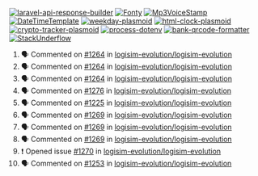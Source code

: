 [![laravel-api-response-builder](https://github-readme-stats.vercel.app/api/pin/?username=MarcinOrlowski&repo=laravel-api-response-builder&theme=default&hide_border=true&title_color=87c9c3&text_color=62696d&icon_color=636a6d&bg_color=30393e)](https://github.com/MarcinOrlowski/laravel-api-response-builder)
[![Fonty](https://github-readme-stats.vercel.app/api/pin/?username=MarcinOrlowski&repo=Fonty&theme=default&hide_border=true&title_color=87c9c3&text_color=62696d&icon_color=636a6d&bg_color=30393e)](https://github.com/MarcinOrlowski/Fonty)
[![Mp3VoiceStamp](https://github-readme-stats.vercel.app/api/pin/?username=MarcinOrlowski&repo=Mp3VoiceStamp&theme=default&hide_border=true&title_color=87c9c3&text_color=62696d&icon_color=636a6d&bg_color=30393e)](https://github.com/MarcinOrlowski/Mp3VoiceStamp)
[![DateTimeTemplate](https://github-readme-stats.vercel.app/api/pin/?username=MarcinOrlowski&repo=DateTimeTemplate&theme=default&hide_border=true&title_color=87c9c3&text_color=62696d&icon_color=636a6d&bg_color=30393e)](https://github.com/MarcinOrlowski/DateTimeTemplate)
[![weekday-plasmoid](https://github-readme-stats.vercel.app/api/pin/?username=MarcinOrlowski&repo=weekday-plasmoid&theme=default&hide_border=true&title_color=87c9c3&text_color=62696d&icon_color=636a6d&bg_color=30393e)](https://github.com/MarcinOrlowski/weekday-plasmoid)
[![html-clock-plasmoid](https://github-readme-stats.vercel.app/api/pin/?username=MarcinOrlowski&repo=html-clock-plasmoid&theme=default&hide_border=true&title_color=87c9c3&text_color=62696d&icon_color=636a6d&bg_color=30393e)](https://github.com/MarcinOrlowski/html-clock-plasmoid)
[![crypto-tracker-plasmoid](https://github-readme-stats.vercel.app/api/pin/?username=MarcinOrlowski&repo=crypto-tracker-plasmoid&theme=default&hide_border=true&title_color=87c9c3&text_color=62696d&icon_color=636a6d&bg_color=30393e)](https://github.com/MarcinOrlowski/crypto-tracker-plasmoid)
[![process-dotenv](https://github-readme-stats.vercel.app/api/pin/?username=MarcinOrlowski&repo=process-dotenv&theme=default&hide_border=true&title_color=87c9c3&text_color=62696d&icon_color=636a6d&bg_color=30393e)](https://github.com/MarcinOrlowski/process-dotenv)
[![bank-qrcode-formatter](https://github-readme-stats.vercel.app/api/pin/?username=MarcinOrlowski&repo=bank-qrcode-formatter&theme=default&hide_border=true&title_color=87c9c3&text_color=62696d&icon_color=636a6d&bg_color=30393e)](https://github.com/MarcinOrlowski/bank-qrcode-formatter)
[![StackUnderflow](https://github-readme-stats.vercel.app/api/pin/?username=MarcinOrlowski&repo=StackUnderflow&theme=default&hide_border=true&title_color=87c9c3&text_color=62696d&icon_color=636a6d&bg_color=30393e)](https://github.com/MarcinOrlowski/StackUnderflow)

<!--START_SECTION:activity-->
1. 🗣 Commented on [#1264](https://github.com/logisim-evolution/logisim-evolution/issues/1264) in [logisim-evolution/logisim-evolution](https://github.com/logisim-evolution/logisim-evolution)
2. 🗣 Commented on [#1264](https://github.com/logisim-evolution/logisim-evolution/issues/1264) in [logisim-evolution/logisim-evolution](https://github.com/logisim-evolution/logisim-evolution)
3. 🗣 Commented on [#1264](https://github.com/logisim-evolution/logisim-evolution/issues/1264) in [logisim-evolution/logisim-evolution](https://github.com/logisim-evolution/logisim-evolution)
4. 🗣 Commented on [#1276](https://github.com/logisim-evolution/logisim-evolution/issues/1276) in [logisim-evolution/logisim-evolution](https://github.com/logisim-evolution/logisim-evolution)
5. 🗣 Commented on [#1225](https://github.com/logisim-evolution/logisim-evolution/issues/1225) in [logisim-evolution/logisim-evolution](https://github.com/logisim-evolution/logisim-evolution)
6. 🗣 Commented on [#1269](https://github.com/logisim-evolution/logisim-evolution/issues/1269) in [logisim-evolution/logisim-evolution](https://github.com/logisim-evolution/logisim-evolution)
7. 🗣 Commented on [#1269](https://github.com/logisim-evolution/logisim-evolution/issues/1269) in [logisim-evolution/logisim-evolution](https://github.com/logisim-evolution/logisim-evolution)
8. 🗣 Commented on [#1269](https://github.com/logisim-evolution/logisim-evolution/issues/1269) in [logisim-evolution/logisim-evolution](https://github.com/logisim-evolution/logisim-evolution)
9. ❗️ Opened issue [#1270](https://github.com/logisim-evolution/logisim-evolution/issues/1270) in [logisim-evolution/logisim-evolution](https://github.com/logisim-evolution/logisim-evolution)
10. 🗣 Commented on [#1253](https://github.com/logisim-evolution/logisim-evolution/issues/1253) in [logisim-evolution/logisim-evolution](https://github.com/logisim-evolution/logisim-evolution)
<!--END_SECTION:activity-->
